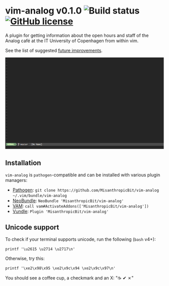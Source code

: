 # vim-analog v0.1.0 ![Build status](https://travis-ci.org/MisanthropicBit/vim-analog.svg?branch=master) [![GitHub license](https://img.shields.io/badge/license-MIT-blue.svg)](https://raw.githubusercontent.com/MisanthropicBit/vim-analog/master/LICENSE)

A plugin for getting information about the open hours and staff of the Analog café at the IT
University of Copenhagen from within vim.

See the list of suggested [future improvements](/FUTURE.md).

![Example of using vim-analog](/demo.gif?raw=true)

<!--[Contributions are always welcome](https://github.com/MisanthropicBit/vim-analog/CONTRIBUTING.md)!-->

## Installation

`vim-analog` is `pathogen`-compatible and can be installed with various plugin managers:

* [Pathogen](https://github.com/tpope/vim-pathogen):
  `git clone https://github.com/MisanthropicBit/vim-analog ~/.vim/bundle/vim-analog`
* [NeoBundle](https://github.com/Shougo/neobundle.vim):
  `NeoBundle 'MisanthropicBit/vim-analog'`
* [VAM](https://github.com/MarcWeber/vim-addon-manager):
  `call vam#ActivateAddons(['MisanthropicBit/vim-analog'])`
* [Vundle](https://github.com/VundleVim/Vundle.vim):
  `Plugin 'MisanthropicBit/vim-analog'`

## Unicode support

To check if your terminal supports unicode, run the following (`bash` v4+):

```
printf '\u2615 \u2714 \u2717\n'
```

Otherwise, try this:

```
printf '\xe2\x98\x95 \xe2\x9c\x94 \xe2\x9c\x97\n'
```

You should see a coffee cup, a checkmark and an X: "☕ ✔ ✗"
